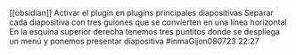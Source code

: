 [[obsidian]]
Activar el plugin en plugins principales diapositivas 
Separar cada diapositiva con tres guiones que se convierten en una línea horizontal 
En la esquina superior derecha tenemos tres puntitos donde se despliega un menú y ponemos presentar diapositiva 
#inmaGijon080723 22:27